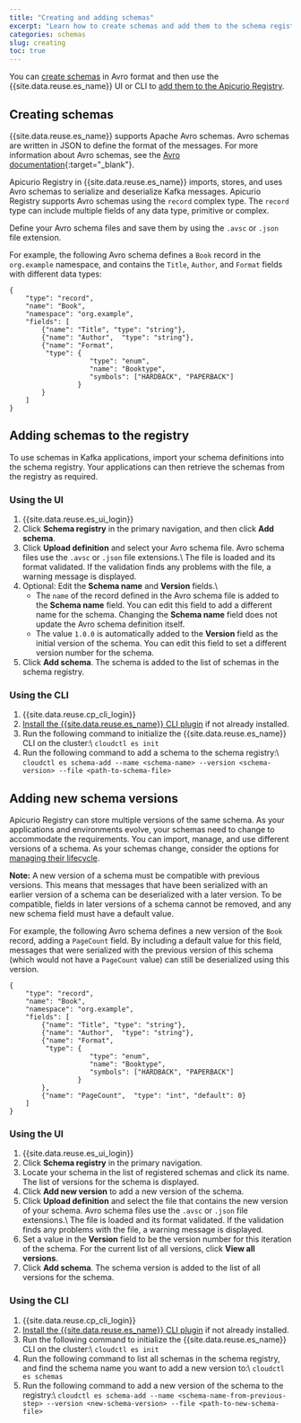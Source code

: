 ```yaml
---
title: "Creating and adding schemas"
excerpt: "Learn how to create schemas and add them to the schema registry."
categories: schemas
slug: creating
toc: true
---
```


You can [create schemas](#creating-schemas) in Avro format and then use the {{site.data.reuse.es_name}} UI or CLI to [add them to the Apicurio Registry](#adding-schemas-to-the-registry).

## Creating schemas

{{site.data.reuse.es_name}} supports Apache Avro schemas. Avro schemas are written in JSON to define the format of the messages. For more information about Avro schemas, see the [Avro documentation](http://avro.apache.org/docs/1.9.1/spec.html#schemas){:target="_blank"}.

Apicurio Registry in {{site.data.reuse.es_name}} imports, stores, and uses Avro schemas to serialize and deserialize Kafka messages. Apicurio Registry supports Avro schemas using the `record` complex type. The `record` type can include multiple fields of any data type, primitive or complex.

Define your Avro schema files and save them by using the `.avsc` or `.json` file extension.

For example, the following Avro schema defines a `Book` record in the `org.example` namespace, and contains the `Title`, `Author`, and `Format` fields with different data types:

```
{
    "type": "record",
    "name": "Book",
    "namespace": "org.example",
    "fields": [
        {"name": "Title", "type": "string"},
        {"name": "Author",  "type": "string"},
        {"name": "Format",
         "type": {
                    "type": "enum",
                    "name": "Booktype",
                    "symbols": ["HARDBACK", "PAPERBACK"]
                 }
        }
    ]
}
```

## Adding schemas to the registry

To use schemas in Kafka applications, import your schema definitions into the schema registry. Your applications can then retrieve the schemas from the registry as required.

### Using the UI

1. {{site.data.reuse.es_ui_login}}
2. Click **Schema registry** in the primary navigation, and then click **Add schema**.
3. Click **Upload definition** and select your Avro schema file. Avro schema files use the `.avsc` or `.json` file extensions.\\
   The file is loaded and its format validated. If the validation finds any problems with the file, a warning message is displayed.
4. Optional: Edit the **Schema name** and **Version** fields.\\
   - The `name` of the record defined in the Avro schema file is added to the **Schema name** field. You can edit this field to add a different name for the schema. Changing the **Schema name** field does not update the Avro schema definition itself.
   - The value `1.0.0` is automatically added to the **Version** field as the initial version of the schema. You can edit this field to set a different version number for the schema.
5. Click **Add schema**. The schema is added to the list of schemas in the schema registry.

### Using the CLI

1. {{site.data.reuse.cp_cli_login}}
2. [Install the {{site.data.reuse.es_name}} CLI plugin](../../installing/post-installation/#installing-the-event-streams-command-line-interface) if not already installed.
3. Run the following command to initialize the {{site.data.reuse.es_name}} CLI on the cluster:\\
   `cloudctl es init`
4. Run the following command to add a schema to the schema registry:\\
   `cloudctl es schema-add --name <schema-name> --version <schema-version> --file <path-to-schema-file>`

## Adding new schema versions

Apicurio Registry can store multiple versions of the same schema. As your applications and environments evolve, your schemas need to change to accommodate the requirements. You can import, manage, and use different versions of a schema. As your schemas change, consider the options for [managing their lifecycle](../manage-lifecycle/).

**Note:** A new version of a schema must be compatible with previous versions. This means that messages that have been serialized with an earlier version of a schema can be deserialized with a later version. To be compatible, fields in later versions of a schema cannot be removed, and any new schema field must have a default value.

For example, the following Avro schema defines a new version of the `Book` record, adding a `PageCount` field. By including a default value for this field, messages that were serialized with the previous version of this schema (which would not have a `PageCount` value) can still be deserialized using this version.

```
{
    "type": "record",
    "name": "Book",
    "namespace": "org.example",
    "fields": [
        {"name": "Title", "type": "string"},
        {"name": "Author",  "type": "string"},
        {"name": "Format",
         "type": {
                    "type": "enum",
                    "name": "Booktype",
                    "symbols": ["HARDBACK", "PAPERBACK"]
                 }
        },
        {"name": "PageCount",  "type": "int", "default": 0}
    ]
}
```

### Using the UI

1. {{site.data.reuse.es_ui_login}}
2. Click **Schema registry** in the primary navigation.
3. Locate your schema in the list of registered schemas and click its name. The list of versions for the schema is displayed.
4. Click **Add new version** to add a new version of the schema.
5. Click **Upload definition** and select the file that contains the new version of your schema. Avro schema files use the `.avsc` or `.json` file extensions.\\
   The file is loaded and its format validated. If the validation finds any problems with the file, a warning message is displayed.
6. Set a value in the **Version** field to be the version number for this iteration of the schema. For the current list of all versions, click **View all versions**.
7. Click **Add schema**. The schema version is added to the list of all versions for the schema.

### Using the CLI

1. {{site.data.reuse.cp_cli_login}}
2. [Install the {{site.data.reuse.es_name}} CLI plugin](../../installing/post-installation/#installing-the-event-streams-command-line-interface) if not already installed.
3. Run the following command to initialize the {{site.data.reuse.es_name}} CLI on the cluster:\\
   `cloudctl es init`
4. Run the following command to list all schemas in the schema registry, and find the schema name you want to add a new version to:\\
   `cloudctl es schemas`
5. Run the following command to add a new version of the schema to the registry:\\
   `cloudctl es schema-add --name <schema-name-from-previous-step> --version <new-schema-version> --file <path-to-new-schema-file>`
